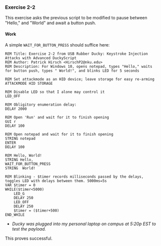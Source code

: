 ### Exercise 2-2
This exercise asks the previous script to be modified to pause between "Hello," and "World" and await a button push.
#### Work
A simple `WAIT_FOR_BUTTON_PRESS` should suffice here:

```DuckyScript
REM Title: Exercise 2-2 from USB Rubber Ducky: Keystroke Injection Attacks with Advanced DuckyScript
REM Author: Patrick Hirsch <HirschP2@nku.edu>
REM Description: For Windows 10, opens notepad, types "Hello," waits for button push, types " World!", and blinks LED for 5 seconds

REM Set attackmode as an HID device; leave storage for easy re-arming
ATTACKMODE HID STORAGE

REM Disable LED so that I alone may control it
LED_OFF

REM Obligitory enumeration delay:
DELAY 2000

REM Open 'Run' and wait for it to finish opening
GUI r
DELAY 100

REM Open notepad and wait for it to finish opening
STRING notepad
ENTER
DELAY 100

REM Hello, World!
STRING Hello,
WAIT_FOR_BUTTON_PRESS
STRING  World!

REM Blinking - $timer records milliseconds passed by the delays, toggles LED with delays between them. 5000ms=5s
VAR $timer = 0
WHILE($timer<5000)
	LED_G
	DELAY 250
	LED_OFF
	DELAY 250
	$timer = ($timer+500)
END_WHILE
```

* *Ducky was plugged into my personal laptop on campus at 5:20p EST to test the payload.*

This proves successful.